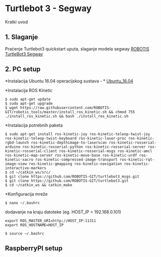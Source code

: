 # Turtlebot 3 - Segway

Kratki uvod

## 1. Slaganje

Praćenje Turtlebot3 quickstart uputa, slaganje modela segway [ROBOTIS TurtleBot3 Segway](https://cad.onshape.com/documents/f369a265c003df3767a37472/w/42e27bfc98b5e204f5a483fe/e/5b993b12303647b7aa5484f2)

## 2. PC setup

*Instalacija Ubuntu 16.04 operacijskog sustava - * [Ubuntu_16.04](https://www.ubuntu.com/download/desktop)

*Instalacija ROS Kinetic
```
$ sudo apt-get update
$ sudo apt-get upgrade
$ wget https://raw.githubusercontent.com/ROBOTIS-GIT/robotis_tools/master/install_ros_kinetic.sh && chmod 755 ./install_ros_kinetic.sh && bash ./install_ros_kinetic.sh
```

*Instalacija potrebnih paketa
```
$ sudo apt-get install ros-kinetic-joy ros-kinetic-teleop-twist-joy ros-kinetic-teleop-twist-keyboard ros-kinetic-laser-proc ros-kinetic-rgbd-launch ros-kinetic-depthimage-to-laserscan ros-kinetic-rosserial-arduino ros-kinetic-rosserial-python ros-kinetic-rosserial-server ros-kinetic-rosserial-client ros-kinetic-rosserial-msgs ros-kinetic-amcl ros-kinetic-map-server ros-kinetic-move-base ros-kinetic-urdf ros-kinetic-xacro ros-kinetic-compressed-image-transport ros-kinetic-rqt-image-view ros-kinetic-gmapping ros-kinetic-navigation ros-kinetic-interactive-markers
$ cd ~/catkin_ws/src/
$ git clone https://github.com/ROBOTIS-GIT/turtlebot3_msgs.git
$ git clone https://github.com/ROBOTIS-GIT/turtlebot3.git
$ cd ~/catkin_ws && catkin_make
```

*Konfiguracija mreže
```
$ nano ~/.bashrc
```
dodavanje na kraju datoteke (eg. HOST_IP = 192.168.0.101)
```
export ROS_MASTER_URI=http://HOST_IP:11311
export ROS_HOSTNAME=HOST_IP
```
```
$ source ~/.bashrc
```
## RaspberryPI setup
